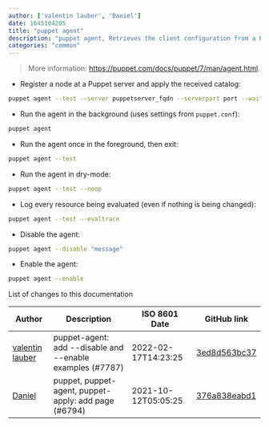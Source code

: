 ```yaml
---
author: ['valentin lauber', 'Daniel']
date: 1645104205
title: "puppet agent"
description: "puppet agent, Retrieves the client configuration from a Puppet server and applies it to the local host."
categories: "common"
---
```

> More information: <https://puppet.com/docs/puppet/7/man/agent.html>.

- Register a node at a Puppet server and apply the received catalog:

```bash
puppet agent --test --server puppetserver_fqdn --serverport port --waitforcert poll_time
```

- Run the agent in the background (uses settings from `puppet.conf`):

```bash
puppet agent
```

- Run the agent once in the foreground, then exit:

```bash
puppet agent --test
```

- Run the agent in dry-mode:

```bash
puppet agent --test --noop
```

- Log every resource being evaluated (even if nothing is being changed):

```bash
puppet agent --test --evaltrace
```

- Disable the agent:

```bash
puppet agent --disable "message"
```

- Enable the agent:

```bash
puppet agent --enable
```
List of changes to this documentation


Author | Description | ISO 8601 Date | GitHub link
------|-----|-----|-----
[valentin lauber](mailto:valentin@gwservice.ch) | puppet-agent: add --disable and --enable examples (#7787) | 2022-02-17T14:23:25 | [3ed8d563bc37](https://github.com/tldr-pages/tldr/commit/3ed8d563bc37bcd3ce9681d1f9cc182b8363b38c)
[Daniel](mailto:33197631+dadav@users.noreply.github.com) | puppet, puppet-agent, puppet-apply: add page (#6794) | 2021-10-12T05:05:25 | [376a838eabd1](https://github.com/tldr-pages/tldr/commit/376a838eabd1db7407af56860f0f9d26ef02cb9c)

